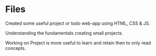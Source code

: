 # Files

Created some useful project or todo web-app using HTML, CSS & JS.

Understanding the fundamentals creating small projects.

Working on Project is more useful to learn and retain then to only read concepts.

